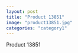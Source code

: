 ```yaml
---
layout: post
title: "Product 13851"
image: "product13851.jpg"
categories: "category1"
---
```

Product 13851
